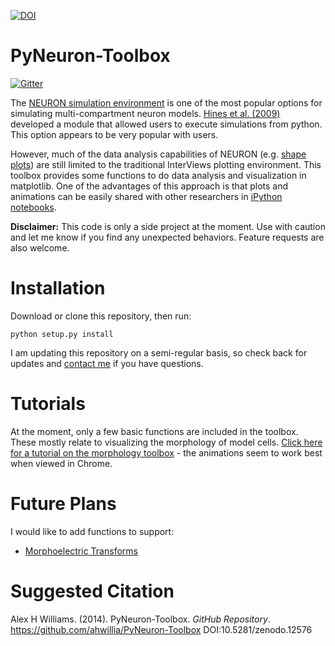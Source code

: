 [![DOI](https://zenodo.org/badge/doi/10.5281/zenodo.12576.png)](http://dx.doi.org/10.5281/zenodo.12576)

PyNeuron-Toolbox
================

[![Gitter](https://badges.gitter.im/Join%20Chat.svg)](https://gitter.im/ahwillia/PyNeuron-Toolbox?utm_source=badge&utm_medium=badge&utm_campaign=pr-badge&utm_content=badge)

The [NEURON simulation environment](http://www.neuron.yale.edu/neuron/) is one of the most popular options for simulating multi-compartment neuron models. [Hines et al. (2009)](http://journal.frontiersin.org/Journal/10.3389/neuro.11.001.2009/abstract) developed a module that allowed users to execute simulations from python. This option appears to be very popular with users.

However, much of the data analysis capabilities of NEURON (e.g. [shape plots](http://www.oberlin.edu/OCTET/HowTo/NEURON/B2_RealisticMorph.html)) are still limited to the traditional InterViews plotting environment. This toolbox provides some functions to do data analysis and visualization in matplotlib. One of the advantages of this approach is that plots and animations can be easily shared with other researchers in [iPython notebooks](http://ipython.org/notebook.html).

**Disclaimer:** This code is only a side project at the moment. Use with caution and let me know if you find any unexpected behaviors. Feature requests are also welcome.

Installation
=============
Download or clone this repository, then run:

`python setup.py install`

I am updating this repository on a semi-regular basis, so check back for updates and [contact me](http://alexhwilliams.info) if you have questions.

Tutorials
==========
At the moment, only a few basic functions are included in the toolbox. These mostly relate to visualizing the morphology of model cells. [Click here for a tutorial on the morphology toolbox](http://alexhwilliams.info/code/pyneuron_morph.html) - the animations seem to work best when viewed in Chrome. 

Future Plans
============
I would like to add functions to support:

* [Morphoelectric Transforms](http://zadorlab.cshl.edu/PDF/zador-thesis1993.pdf)

Suggested Citation
==================
Alex H Williams. (2014). PyNeuron-Toolbox. *GitHub Repository*. https://github.com/ahwillia/PyNeuron-Toolbox DOI:10.5281/zenodo.12576
